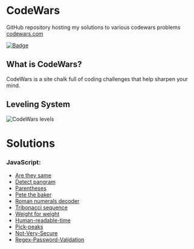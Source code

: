 # CodeWars

GitHub repository hosting my solutions to various codewars problems
[codewars.com](https://www.codewars.com/)

[![Badge](https://www.codewars.com/users/hajimenojosh/badges/large)](https://www.codewars.com/users/hajimenojosh)

## What is CodeWars?
CodeWars is a site chalk full of coding challenges that help sharpen your mind.

## Leveling System

![CodeWars levels](https://i.imgur.com/Vm77XMv.png)

# Solutions

### JavaScript:
*   [Are they same](https://www.codewars.com/kata/550498447451fbbd7600041c/)
*   [Detect pangram](https://www.codewars.com/kata/545cedaa9943f7fe7b000048/)
*   [Parentheses](https://www.codewars.com/kata/52774a314c2333f0a7000688/)
*   [Pete the baker](https://www.codewars.com/kata/525c65e51bf619685c000059)
*   [Roman numerals decoder](https://www.codewars.com/kata/51b6249c4612257ac0000005)
*   [Tribonacci sequence](https://www.codewars.com/kata/556deca17c58da83c00002db/)
*   [Weight for weight](https://www.codewars.com/kata/55c6126177c9441a570000cc/)
*   [Human-readable-time](https://www.codewars.com/kata/52685f7382004e774f0001f7)
*   [Pick-peaks](https://www.codewars.com/kata/5279f6fe5ab7f447890006a7/)
*   [Not-Very-Secure](https://www.codewars.com/kata/526dbd6c8c0eb53254000110/javascript)
*   [Regex-Password-Validation](https://www.codewars.com/kata/52e1476c8147a7547a000811/javascript)

